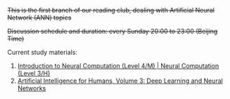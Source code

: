 ~~This is the first branch of our reading club, dealing with Artificial Neural Network (ANN) topics~~

~~Discussion schedule and duration: every Sunday 20:00 to 23:00 (Beijing Time)~~

Current study materials: 

1. [Introduction to Neural Computation (Level 4/M) | Neural Computation (Level 3/H)](http://www.cs.bham.ac.uk/~jxb/inc.html)
2. [Artificial Intelligence for Humans, Volume 3: Deep Learning and Neural Networks](https://www.amazon.com/Artificial-Intelligence-Humans-Learning-Networks/dp/1505714346)

